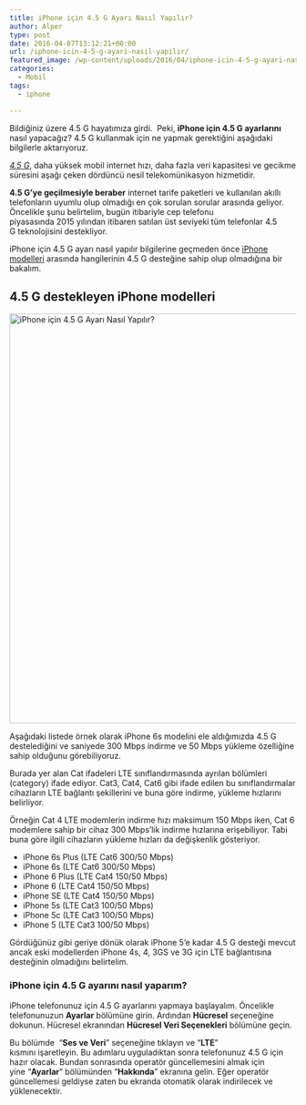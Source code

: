 ```yaml
---
title: iPhone için 4.5 G Ayarı Nasıl Yapılır?
author: Alper
type: post
date: 2016-04-07T13:12:21+00:00
url: /iphone-icin-4-5-g-ayari-nasil-yapilir/
featured_image: /wp-content/uploads/2016/04/iphone-icin-4-5-g-ayari-nasil-yapilir-100x100.jpg
categories:
  - Mobil
tags:
  - iphone

---
```

Bildiğiniz üzere 4.5 G hayatımıza girdi.  Peki, **iPhone için 4.5 G ayarlarını** nasıl yapacağız? 4.5 G kullanmak için ne yapmak gerektiğini aşağıdaki bilgilerle aktarıyoruz.

_<a href="http://www.4nokta5g.com" target="_blank">4.5 G</a>_, daha yüksek mobil internet hızı, daha fazla veri kapasitesi ve gecikme süresini aşağı çeken dördüncü nesil telekomünikasyon hizmetidir.

**4.5 G&#8217;ye geçilmesiyle beraber** internet tarife paketleri ve kullanılan akıllı telefonların uyumlu olup olmadığı en çok sorulan sorular arasında geliyor. Öncelikle şunu belirtelim, bugün itibariyle cep telefonu piyasasında 2015 yılından itibaren satılan üst seviyeki tüm telefonlar 4.5 G teknolojisini destekliyor.

iPhone için 4.5 G ayarı nasıl yapılır bilgilerine geçmeden önce [iPhone modelleri][1] arasında hangilerinin 4.5 G desteğine sahip olup olmadığına bir bakalım.

## 4.5 G destekleyen iPhone modelleri

<img class="alignnone wp-image-15924 size-full" title="iPhone için 4.5 G Ayarı Nasıl Yapılır?" src="https://www.murekkep.org/wp-content/uploads/2016/04/iphone-icin-4-5-g-ayari-nasil-yapilir.jpg" alt="iPhone için 4.5 G Ayarı Nasıl Yapılır?" width="1280" height="720" srcset="https://www.murekkep.org/wp-content/uploads/2016/04/iphone-icin-4-5-g-ayari-nasil-yapilir.jpg 1280w, https://www.murekkep.org/wp-content/uploads/2016/04/iphone-icin-4-5-g-ayari-nasil-yapilir-768x432.jpg 768w, https://www.murekkep.org/wp-content/uploads/2016/04/iphone-icin-4-5-g-ayari-nasil-yapilir-400x225.jpg 400w, https://www.murekkep.org/wp-content/uploads/2016/04/iphone-icin-4-5-g-ayari-nasil-yapilir-50x28.jpg 50w, https://www.murekkep.org/wp-content/uploads/2016/04/iphone-icin-4-5-g-ayari-nasil-yapilir-125x70.jpg 125w, https://www.murekkep.org/wp-content/uploads/2016/04/iphone-icin-4-5-g-ayari-nasil-yapilir-300x169.jpg 300w" sizes="(max-width: 1280px) 100vw, 1280px" /> 

Aşağıdaki listede örnek olarak iPhone 6s modelini ele aldığımızda 4.5 G destelediğini ve saniyede 300 Mbps indirme ve 50 Mbps yükleme özelliğine sahip olduğunu görebiliyoruz.

Burada yer alan Cat ifadeleri LTE sınıflandırmasında ayrılan bölümleri (category) ifade ediyor. Cat3, Cat4, Cat6 gibi ifade edilen bu sınıflandırmalar cihazların LTE bağlantı şekillerini ve buna göre indirme, yükleme hızlarını belirliyor.

Örneğin Cat 4 LTE modemlerin indirme hızı maksimum 150 Mbps iken, Cat 6 modemlere sahip bir cihaz 300 Mbps&#8217;lik indirme hızlarına erişebiliyor. Tabi buna göre ilgili cihazların yükleme hızları da değişkenlik gösteriyor.

  * iPhone 6s Plus (LTE Cat6 300/50 Mbps)
  * iPhone 6s (LTE Cat6 300/50 Mbps)
  * iPhone 6 Plus (LTE Cat4 150/50 Mbps)
  * iPhone 6 (LTE Cat4 150/50 Mbps)
  * iPhone SE (LTE Cat4 150/50 Mbps)
  * iPhone 5s (LTE Cat3 100/50 Mbps)
  * iPhone 5c (LTE Cat3 100/50 Mbps)
  * iPhone 5 (LTE Cat3 100/50 Mbps)

Gördüğünüz gibi geriye dönük olarak iPhone 5&#8217;e kadar 4.5 G desteği mevcut ancak eski modellerden iPhone 4s, 4, 3GS ve 3G için LTE bağlantısına desteğinin olmadığını belirtelim.

### iPhone için 4.5 G ayarını nasıl yaparım?

iPhone telefonunuz için 4.5 G ayarlarını yapmaya başlayalım. Öncelikle telefonunuzun **Ayarlar** bölümüne girin. Ardından **Hücresel** seçeneğine dokunun. Hücresel ekranından **Hücresel Veri Seçenekleri** bölümüne geçin.

Bu bölümde  &#8220;**Ses ve Veri**&#8221; seçeneğine tıklayın ve &#8220;**LTE**&#8221; kısmını işaretleyin. Bu adımlaru uyguladıktan sonra telefonunuz 4.5 G için hazır olacak. Bundan sonrasında operatör güncellemesini almak için yine &#8220;**Ayarlar**&#8221; bölümünden &#8220;**Hakkında**&#8221; ekranına gelin. Eğer operatör güncellemesi geldiyse zaten bu ekranda otomatik olarak indirilecek ve yüklenecektir.

 [1]: https://www.murekkep.org/8-mukemmel-iphone-5-su-gecirmez-kilif/